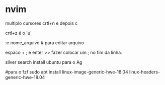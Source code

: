 # nvim

multiplo cursores
crtl+n e depois c

crtl+z é o 'u'

:e nome_arquivo # para editar arquivo

espaco + ; e enter >> fazer colocar um ; no fim da linha.


silver search install ubuntu
para o Ag

#para o fzf
sudo apt install linux-image-generic-hwe-18.04 linux-headers-generic-hwe-18.04


